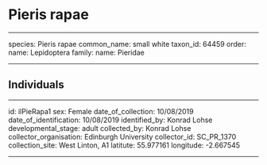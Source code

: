 # Pieris rapae

---
species: Pieris rapae
common_name: small white
taxon_id: 64459
order:
  name: Lepidoptera
family:
  name: Pieridae

---

## Individuals

---
id: ilPieRapa1
sex: Female
date_of_collection: 10/08/2019
date_of_identification: 10/08/2019
identified_by: Konrad Lohse
developmental_stage: adult
collected_by: Konrad Lohse
collector_organisation: Edinburgh University
collector_id: SC_PR_1370
collection_site: West Linton, A1
latitute: 55.977161
longitude: -2.667545

---
